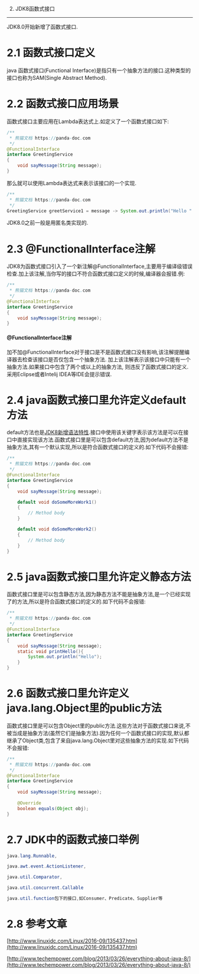 2. JDK8函数式接口
***************

JDK8.0开始新增了函数式接口.


2.1 函数式接口定义
===

java 函数式接口(Functional Interface)是指只有一个抽象方法的接口.这种类型的接口也称为SAM(Single Abstract Method).

2.2 函数式接口应用场景
===

函数式接口主要应用在Lambda表达式上.如定义了一个函数式接口如下:

```java
/**
 * 熊猫文档 https://panda-doc.com
 */
@FunctionalInterface
interface GreetingService 
{
	void sayMessage(String message);
}
```

那么就可以使用Lambda表达式来表示该接口的一个实现.

```java
/**
 * 熊猫文档 https://panda-doc.com
 */
GreetingService greetService1 = message -> System.out.println("Hello " + message);
```

<div class="bs-callout bs-callout-warning">
	JDK8.0之前一般是用匿名类实现的.
</div>

2.3 @FunctionalInterface注解
===

JDK8为函数式接口引入了一个新注解@FunctionalInterface,主要用于编译级错误检查.加上该注解,当你写的接口不符合函数式接口定义的时候,编译器会报错.例:

```java
/**
 * 熊猫文档 https://panda-doc.com
 */
@FunctionalInterface
interface GreetingService
{
	void sayMessage(String message);
}
```

<div class="bs-callout bs-callout-warning">
    <h4>@FunctionalInterface注解</h4>
	加不加@FunctionalInterface对于接口是不是函数式接口没有影响,该注解提醒编译器去检查该接口是否仅包含一个抽象方法.
	加上该注解表示该接口中只能有一个抽象方法.如果接口中包含了两个或以上的抽象方法, 则违反了函数式接口的定义.采用Eclipse或者Intelij IDEA等IDE会提示错误.
</div>

 
2.4 java函数式接口里允许定义default方法
===

default方法也是[JDK8新增语法特性](https://panda-doc.com/article/java/jdk8/1.html).接口中使用该关键字表示该方法是可以在接口中直接实现该方法.函数式接口里是可以包含default方法,因为default方法不是抽象方法,其有一个默认实现,所以是符合函数式接口的定义的.如下代码不会报错:

```java
/**
 * 熊猫文档 https://panda-doc.com
 */
@FunctionalInterface
interface GreetingService
{
	void sayMessage(String message);

	default void doSomeMoreWork1()
	{
		// Method body
	}

	default void doSomeMoreWork2()
	{
		// Method body
	}
}
```

2.5 java函数式接口里允许定义静态方法
===

函数式接口里是可以包含静态方法,因为静态方法不能是抽象方法,是一个已经实现了的方法,所以是符合函数式接口的定义的.如下代码不会报错:

```java
/**
 * 熊猫文档 https://panda-doc.com
 */
@FunctionalInterface
interface GreetingService 
{
	void sayMessage(String message);
	static void printHello(){
		System.out.println("Hello");
	}
}
```

2.6 函数式接口里允许定义java.lang.Object里的public方法
===

函数式接口里是可以包含Object里的public方法.这些方法对于函数式接口来说,不被当成是抽象方法(虽然它们是抽象方法).因为任何一个函数式接口的实现,默认都继承了Object类,包含了来自java.lang.Object里对这些抽象方法的实现.如下代码不会报错:

```java
/**
 * 熊猫文档 https://panda-doc.com
 */
@FunctionalInterface
interface GreetingService  
{
	void sayMessage(String message);
	
	@Override
	boolean equals(Object obj);
}
```
 
2.7 JDK中的函数式接口举例
===

```java
java.lang.Runnable,

java.awt.event.ActionListener, 

java.util.Comparator,

java.util.concurrent.Callable

java.util.function包下的接口,如Consumer、Predicate、Supplier等
```

2.8 参考文章
===

[http://www.linuxidc.com/Linux/2016-09/135437.htm](http://www.linuxidc.com/Linux/2016-09/135437.htm)

[http://www.techempower.com/blog/2013/03/26/everything-about-java-8/](http://www.techempower.com/blog/2013/03/26/everything-about-java-8/)
